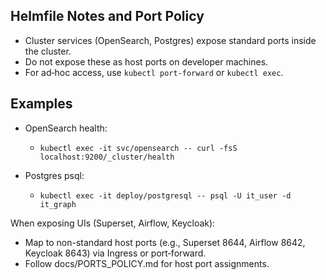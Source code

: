Helmfile Notes and Port Policy
------------------------------

- Cluster services (OpenSearch, Postgres) expose standard ports inside the cluster.
- Do not expose these as host ports on developer machines.
- For ad‑hoc access, use `kubectl port-forward` or `kubectl exec`.

Examples
--------

- OpenSearch health:
  - `kubectl exec -it svc/opensearch -- curl -fsS localhost:9200/_cluster/health`

- Postgres psql:
  - `kubectl exec -it deploy/postgresql -- psql -U it_user -d it_graph`

When exposing UIs (Superset, Airflow, Keycloak):
- Map to non-standard host ports (e.g., Superset 8644, Airflow 8642, Keycloak 8643) via Ingress or port‑forward.
- Follow docs/PORTS_POLICY.md for host port assignments.
